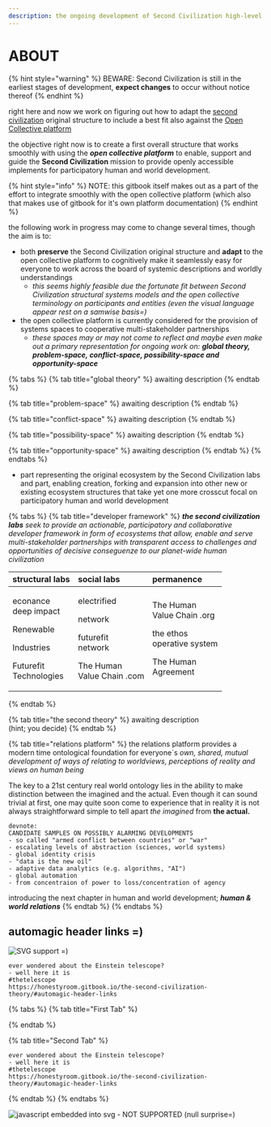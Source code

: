 ```yaml
---
description: the ongoing development of Second Civilization high-level structure
---
```


# ABOUT

{% hint style="warning" %}
BEWARE: Second Civilization is still in the earliest stages of development, **expect changes** to occur without notice thereof
{% endhint %}

right here and now we work on figuring out how to adapt the [second civilization](https://opencollective.com/secondcivilization) original structure to include a best fit also against the [Open Collective platform](https://opencollective.com/)

the objective right now is to create a first overall structure that works smoothly with using the _**open collective platform**_ to enable, support and guide the **Second Civilization** mission to provide openly accessible implements for participatory human and world development.

{% hint style="info" %}
NOTE: this gitbook itself makes out as a part of the effort to integrate smoothly with the open collective platform \(which also that makes use of gitbook for it's own platform documentation\)
{% endhint %}

the following work in progress may come to change several times, though the aim is to:

* both **preserve** the Second Civilization original structure and **adapt** to the open collective platform to cognitively make it seamlessly easy for everyone to work across the board of systemic descriptions and worldly understandings 
  * _this seems highly feasible due the fortunate fit between Second Civilization structural systems models and the open collective terminology on participants and entities \(even the visual language appear rest on a samwise basis=\)_ 
* the open collective platform is currently considered for the provision of systems spaces to cooperative multi-stakeholder partnerships 
  * _these spaces may or may not come to reflect and maybe even make out a primary representation for ongoing work on: **global theory, problem-space, conflict-space, possibility-space and opportunity-space**_

{% tabs %}
{% tab title="global theory" %}
awaiting description
{% endtab %}

{% tab title="problem-space" %}
awaiting description
{% endtab %}

{% tab title="conflict-space" %}
awaiting description
{% endtab %}

{% tab title="possibility-space" %}
awaiting description
{% endtab %}

{% tab title="opportunity-space" %}
awaiting description
{% endtab %}
{% endtabs %}

* part representing the original ecosystem by the Second Civilization labs and part, enabling creation, forking and expansion into other new or existing ecosystem structures that take yet one more crosscut focal on participatory human and world development

{% tabs %}
{% tab title="developer framework" %}
_**the second civilization labs** seek to provide an actionable, participatory and collaborative developer framework in form of ecosystems that allow, enable and serve multi-stakeholder partnerships with transparent access to challenges and opportunities of decisive conseguenze to our planet-wide human civilization_

<table>
  <thead>
    <tr>
      <th style="text-align:left">structural labs</th>
      <th style="text-align:left">social labs</th>
      <th style="text-align:left">permanence</th>
    </tr>
  </thead>
  <tbody>
    <tr>
      <td style="text-align:left">
        <p>econance
          <br />deep impact</p>
        <p></p>
        <p>Renewable</p>
        <p>Industries</p>
        <p></p>
        <p>Futurefit
          <br />Technologies</p>
      </td>
      <td style="text-align:left">
        <p>electrified</p>
        <p>network</p>
        <p></p>
        <p>futurefit
          <br />network</p>
        <p></p>
        <p>The Human
          <br />Value Chain .com</p>
      </td>
      <td style="text-align:left">
        <p>The Human
          <br />Value Chain .org</p>
        <p></p>
        <p>the ethos
          <br />operative system</p>
        <p></p>
        <p>The Human
          <br />Agreement</p>
      </td>
    </tr>
  </tbody>
</table>
{% endtab %}

{% tab title="the second theory" %}
awaiting description   
\(hint; you decide\)
{% endtab %}

{% tab title="relations platform" %}
the relations platform provides a modern time ontological foundation for everyone´s _own, shared, mutual development of ways of relating to worldviews, perceptions of reality and views on human being_

The key to a 21st century real world ontology lies in the ability to make distinction between the imagined and the actual. Even though it can sound trivial at first, one may quite soon come to experience that in reality it is not always straightforward simple to tell apart _the imagined_ from **the actual.**

```text
devnote: 
CANDIDATE SAMPLES ON POSSIBLY ALARMING DEVELOPMENTS
- so called "armed conflict between countries" or "war"
- escalating levels of abstraction (sciences, world systems)
- global identity crisis 
- "data is the new oil"
- adaptive data analytics (e.g. algorithms, "AI")
- global automation 
- from concentraion of power to loss/concentration of agency
```

introducing the next chapter in human and world development; _**human & world relations**_ 
{% endtab %}
{% endtabs %}

## 

## automagic header links =\)

![SVG support =\)](http://www.gwoptics.org/research/et/layout/ET_layout_02.svg)

```text
ever wondered about the Einstein telescope?
- well here it is
#thetelescope
https://honestyroom.gitbook.io/the-second-civilization-theory/#automagic-header-links
```

{% tabs %}
{% tab title="First Tab" %}

{% endtab %}

{% tab title="Second Tab" %}
```text
ever wondered about the Einstein telescope?
- well here it is
#thetelescope
https://honestyroom.gitbook.io/the-second-civilization-theory/#automagic-header-links
```
{% endtab %}
{% endtabs %}

![javascript embedded into svg - NOT SUPPORTED \(null surprise=\)](http://sozi.wdfiles.com/local--files/presentations/AFM-sozi3.svg)











